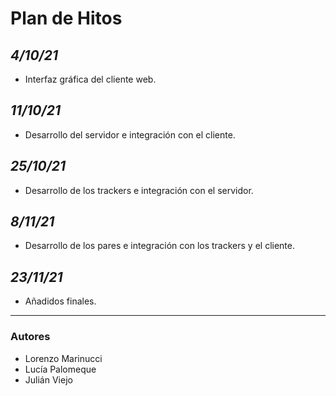 # **Plan de Hitos**

## _4/10/21_

- Interfaz gráfica del cliente web.

## _11/10/21_

- Desarrollo del servidor e integración con el cliente.

## _25/10/21_

- Desarrollo de los trackers e integración con el servidor.

## _8/11/21_

- Desarrollo de los pares e integración con los trackers y el cliente.

## _23/11/21_

- Añadidos finales.

---

### **Autores**

- Lorenzo Marinucci
- Lucía Palomeque
- Julián Viejo
